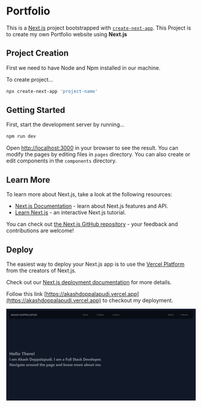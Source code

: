 # Portfolio

This is a [Next.js](https://nextjs.org) project bootstrapped with [`create-next-app`](https://github.com/vercel/next.js/tree/canary/packages/create-next-app).
This Project is to create my own Portfolio website using **Next.js**

## Project Creation

First we need to have Node and Npm installed in our machine.

To create project...

```bash
npx create-next-app 'project-name'
```

## Getting Started

First, start the development server by running...

```bash
npm run dev
```

Open [http://localhost:3000](http://localhost:3000) in your browser to see the result.
You can modify the pages by editing files in `pages` directory.
You can also create or edit components in the `components` directory.

## Learn More

To learn more about Next.js, take a look at the following resources:

- [Next.js Documentation](https://nextjs.org/docs) - learn about Next.js features and API.
- [Learn Next.js](https://nextjs.org/learn) - an interactive Next.js tutorial.

You can check out [the Next.js GitHub repository](https://github.com/vercel/next.js/) - your feedback and contributions are welcome!

## Deploy

The easiest way to deploy your Next.js app is to use the [Vercel Platform](https://vercel.com/new?utm_medium=default-template&filter=next.js&utm_source=create-next-app&utm_campaign=create-next-app-readme) from the creators of Next.js.

Check out our [Next.js deployment documentation](https://nextjs.org/docs/deployment) for more details.

Follow this link [https://akashdoppalapudi.vercel.app](https://akashdoppalapudi.vercel.app) to checkout my deployment.

![Screenshot](/portfolio-website-screenshot.png?raw=true 'Screenshot')
